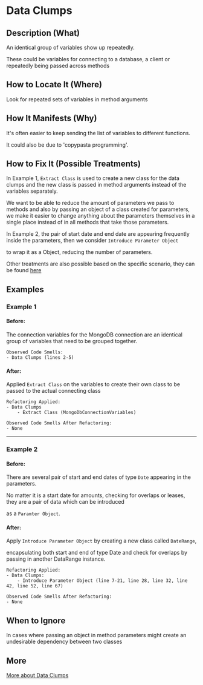 # Data Clumps
## Description (What)
An identical group of variables show up repeatedly.

These could be variables for connecting to a database, a client or repeatedly being passed across methods

## How to Locate It (Where)
Look for repeated sets of variables in method arguments

## How It Manifests (Why)
It's often easier to keep sending the list of variables to different functions.

It could also be due to 'copypasta programming'.

## How to Fix It (Possible Treatments)

In Example 1, `Extract Class` is used to create a new class for the data clumps and the new class is passed in method arguments instead of the variables separately.

We want to be able to reduce the amount of parameters we pass to methods and also by passing an object of a class created for parameters, we make it easier to change anything about the parameters themselves in a single place instead of in all methods that take those parameters.

In Example 2, the pair of start date and end date are appearing frequently inside the parameters, then we consider `Introduce Parameter Object`

to wrap it as a Object, reducing the number of parameters. 

Other treatments are also possible based on the specific scenario, they can be found [here](https://refactoring.guru/smells/data-clumps#:~:text=Treatment)

## Examples

### Example 1

#### Before: 
The connection variables for the MongoDB connection are an identical group of variables that need to be grouped together.

```
Observed Code Smells:
- Data Clumps (lines 2-5) 
```

#### After:
Applied `Extract Class` on the variables to create their own class to be passed to the actual connecting class

```
Refactoring Applied:
- Data Clumps
    - Extract Class (MongoDbConnectionVariables)
```

```
Observed Code Smells After Refactoring:
- None
```

---

### Example 2

#### Before: 
There are several pair of start and end dates of type `Date` appearing in the parameters.

No matter it is a start date for amounts, checking for overlaps or leases, they are a pair of data which can be introduced

as a `Paramter Object`.

#### After: 
Apply `Introduce Parameter Object` by creating a new class called `DateRange`,

encapsulating both start and end of type Date and check for overlaps by passing in another DataRange instance.

```
Refactoring Applied:
- Data Clumps:
    - Introduce Parameter Object (line 7-21, line 28, line 32, line 42, line 52, line 67)
```

```
Observed Code Smells After Refactoring:
- None
```

## When to Ignore
In cases where passing an object in method parameters might create an undesirable dependency between two classes

## More
[More about Data Clumps](https://refactoring.guru/smells/data-clumps)
